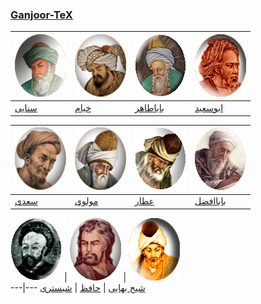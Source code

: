 ### [Ganjoor-TeX](manual.md)

[![سنایی](gif/sanaee.gif)](pdf/sanaee) | [![خیام](gif/khayyam.gif)](pdf/khayyam) | [![باباطاهر](gif/babataher.gif)](pdf/babataher) | [![ابوسعید](gif/abusaeed.gif)](pdf/abusaeed)
---|---|---|---
[سنایی](pdf/sanaee) | [خیام](pdf/khayyam) | [باباطاهر](pdf/babataher)  | [ابوسعید](pdf/abusaeed)


[![سعدی](gif/saadi.gif)](pdf/saadi) | [![مولوی](gif/moulavi.gif)](pdf/moulavi) | [![عطار](gif/attar.gif)](pdf/attar) | [![باباافضل](gif/babaafzal.gif)](pdf/babaafzal) 
---|---|---|---
 [سعدی](pdf/saadi) | [مولوی](pdf/moulavi) | [عطار](pdf/attar) | [باباافضل](pdf/babaafzal)


[![شیخ بهایی](gif/bahaee.gif)](pdf/bahaee) | [![حافظ](gif/hafez.gif)](pdf/hafez) | [![شبستری](gif/shabestari.gif)](pdf/shabestari)  
---|---
[شیخ بهایی](pdf/bahaee) | [حافظ](pdf/hafez) | [شبستری](pdf/shabestari)
